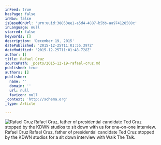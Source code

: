 ```yaml
---
inFeed: true
hasPage: false
inNav: false
isBasedOnUrl: 'urn:uuid:38853ee1-a5d4-4887-b5bb-aa974128508c'
inLanguage: null
starred: false
keywords: []
description: 'December 19, 2015'
datePublished: '2015-12-25T11:01:55.397Z'
dateModified: '2015-12-25T11:01:48.728Z'
author: []
title: Rafael Cruz
sourcePath: _posts/2015-12-19-rafael-cruz.md
published: true
authors: []
publisher:
  name: ''
  domain: ''
  url: null
  favicon: null
_context: 'http://schema.org'
_type: Article

---
```

![  Rafael Cruz Rafael Cruz, father of presidential candidate Ted Cruz stopped by the KDWN studios to sit down with us for one-on-one interview. Rafael Cruz  Rafael Cruz, father of presidential candidate Ted Cruz stopped by the KDWN studios for a sit down interview with Walk The Talk.](https://s3-us-west-2.amazonaws.com/the-grid-img/p/0350f3ce4d769f67f26b83a9debc7efceb833e2f.png)